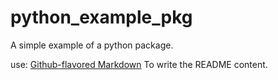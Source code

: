 # python_example_pkg
A simple example of a python package.

use:
[Github-flavored Markdown](https://guides.github.com/features/mastering-markdown/)
To write the README content.
